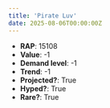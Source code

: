 ```yaml
---
title: 'Pirate Luv'
date: 2025-08-06T00:00:00Z
---
```

- **RAP**: 15108
- **Value**: -1
- **Demand level**: -1
- **Trend**: -1
- **Projected?**: True
- **Hyped?**: True
- **Rare?**: True
